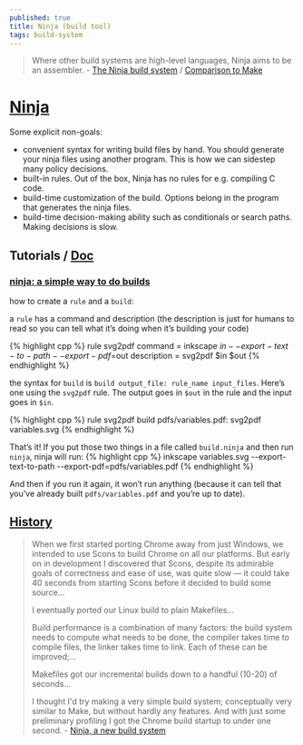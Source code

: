 ```yaml
---
published: true
title: Ninja (build tool)
tags: build-system
---
```

> Where other build systems are high-level languages, Ninja aims to be an assembler. - [The Ninja build system](https://ninja-build.org/manual.html) / [Comparison to Make](https://ninja-build.org/manual.html#_comparison_to_make)

# [Ninja](https://github.com/ninja-build/ninja)
Some explicit non-goals:
- convenient syntax for writing build files by hand. You should generate your ninja files using another program. This is how we can sidestep many policy decisions.
- built-in rules. Out of the box, Ninja has no rules for e.g. compiling C code.
- build-time customization of the build. Options belong in the program that generates the ninja files.
- build-time decision-making ability such as conditionals or search paths. Making decisions is slow.

## Tutorials / [Doc](https://ninja-build.org/manual.html)
### [ninja: a simple way to do builds](https://jvns.ca/blog/2020/10/26/ninja--a-simple-way-to-do-builds/)

how to create a `rule` and a `build`:

a `rule` has a command and description (the description is just for humans to read so you can tell what it’s doing when it’s building your code)

{% highlight cpp %}
rule svg2pdf
  command = inkscape $in --export-text-to-path --export-pdf=$out
  description = svg2pdf $in $out
{% endhighlight %}

the syntax for `build` is `build output_file: rule_name input_files`. Here’s one using the `svg2pdf` rule. The output goes in `$out` in the rule and the input goes in `$in`.

{% highlight cpp %}
rule svg2pdf
build pdfs/variables.pdf: svg2pdf variables.svg
{% endhighlight %}

That’s it! If you put those two things in a file called `build.ninja` and then run `ninja`, ninja will run:
{% highlight cpp %}
inkscape variables.svg --export-text-to-path --export-pdf=pdfs/variables.pdf
{% endhighlight %}

And then if you run it again, it won’t run anything (because it can tell that you’ve already built `pdfs/variables.pdf` and you’re up to date).

## [History](http://neugierig.org/software/chromium/notes/2011/02/ninja.html)

> When we first started porting Chrome away from just Windows, we intended to use Scons to build Chrome on all our platforms. But early on in development I discovered that Scons, despite its admirable goals of correctness and ease of use, was quite slow — it could take 40 seconds from starting Scons before it decided to build some source...  
>  
> I eventually ported our Linux build to plain Makefiles...  
>   
> Build performance is a combination of many factors: the build system needs to compute what needs to be done, the compiler takes time to compile files, the linker takes time to link. Each of these can be improved;...  
>  
> Makefiles got our incremental builds down to a handful (10-20) of seconds... 
>   
> I thought I'd try making a very simple build system; conceptually very similar to Make, but without hardly any features. And with just some preliminary profiling I got the Chrome build startup to under one second. - [Ninja, a new build system](http://neugierig.org/software/chromium/notes/2011/02/ninja.html)
